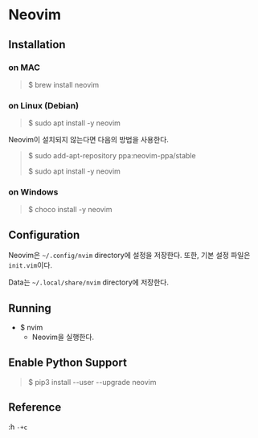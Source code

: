 # Neovim

## Installation

### on MAC

> $ brew install neovim

### on Linux (Debian)

> $ sudo apt install -y neovim

Neovim이 설치되지 않는다면 다음의 방법을 사용한다.

> $ sudo add-apt-repository ppa:neovim-ppa/stable
>
> $ sudo apt install -y neovim

### on Windows

> $ choco install -y neovim

## Configuration

Neovim은 `~/.config/nvim` directory에 설정을 저장한다. 또한, 기본 설정 파일은 `init.vim`이다.

Data는 `~/.local/share/nvim` directory에 저장한다.

## Running

* $ nvim
	+ Neovim을 실행한다.

## Enable Python Support

> $ pip3 install --user --upgrade neovim

## Reference

:h `-+c`
